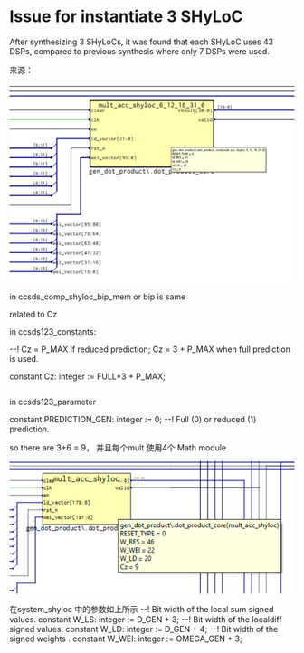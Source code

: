 # Issue for instantiate 3 SHyLoC

After synthesizing 3 SHyLoCs, it was found that each SHyLoC uses 43 DSPs, compared to previous synthesis where only 7 DSPs were used.

来源：

![1742229298366](images/18_Mar/1742229298366.png)

in ccsds_comp_shyloc_bip_mem or bip is same

related to Cz

in ccsds123_constants:

--! Cz = P\_MAX if reduced prediction; Cz = 3 + P\_MAX when full prediction is used.

constant Cz: integer := FULL\*3 + P\_MAX;

~~~

~~~

in ccsds123_parameter

constant PREDICTION_GEN: integer := 0;        --! Full (0) or reduced (1) prediction.

so there are 3+6 = 9， 并且每个mult 使用4个 Math module

![1742231145199](images/18_Mar/1742231145199.png)

在system_shyloc 中的参数如上所示
  --! Bit width of the local sum signed values.
  constant W_LS: integer := D_GEN + 3;
  --! Bit width of the localdiff signed values.
  constant W_LD: integer := D_GEN + 4;
  --! Bit width of the signed weights .
  constant W_WEI: integer := OMEGA_GEN + 3;